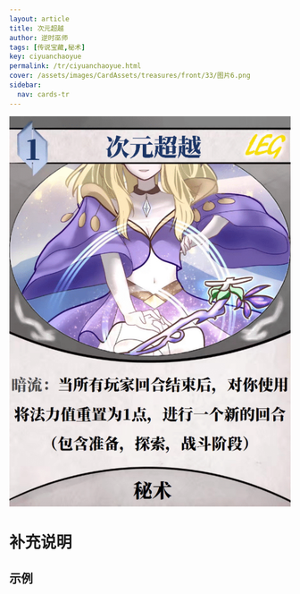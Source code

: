 ```yaml
---
layout: article
title: 次元超越
author: 逆时巫师
tags: [传说宝藏,秘术]
key: ciyuanchaoyue
permalink: /tr/ciyuanchaoyue.html
cover: /assets/images/CardAssets/treasures/front/33/图片6.png
sidebar:
  nav: cards-tr
---
```

![](/assets/images/CardAssets/treasures/front/33/图片6.png)

# 补充说明



## 示例
> 
